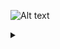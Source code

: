 ![Alt text](https://g.gravizo.com/source/custom_mark10?https://raw.githubusercontent.com/thejhead/graphviz-fsm-test/main/README.md)
<details> 
<summary></summary>
custom_mark10
    digraph {
        rankdir=LR;
        pad=".25"
        nodesep="1"
        ranksep="1"
        CONNECT
        OPENSENT
        ACTIVE
        OPENCONFIRM
        IDLE
        CONNECT_END [label="CONNECT"]
        { rank=same OPENSENT, ACTIVE, OPENCONFIRM, IDLE, CONNECT_END}
        node [shape=record]
        TRANSITIONS [label="<t0>BGPOpen_with_DelayOpenTimer_Running|<t1>DelayOpenTimer_Expires|<t2>TcpConnectionFails|<t3>Tcp_CR_Acked|<t4>TcpConnectionConfirmed|<t5>NotifMsgVerErr"]
        IDLE_TRANSITIONS [label="<t0>ManualStop|<t1>BGPHeaderErr|<t2>BGPOpenMsgErr|<t3>AutomaticStop|<t4>HoldTimer_Expires|<t5>KeepaliveTimer_Expires|<t6>IdleHoldTimer_Expires|<t7>BGPOpen|<t8>OpenCollisionDump|<t9>NotifMsgVerErr|<t10>NotifMsg|<t11>KeepAliveMsg|<t12>UpdateMsg|<t13>UpdateMsgErr"]
        CONNECT_TRANSITIONS [label="<t0>ConnectRetryTimer_Expires|<t1>TcpConnection_Valid|<t3>Tcp_CR_Invalid"]
        {rank=same TRANSITIONS IDLE_TRANSITIONS CONNECT_TRANSITIONS}
        node [shape=record]
        DELAY_OPEN_TIMER_ACTIONS [label="<a0>DelayOpenTimer(RUNNING)|<a1>DelayOpenTimer(NOT RUNNING)"]
        DELAY_OPEN_ACTIONS [label="<a0>DelayOpen(TRUE)|<a1>DelayOpen(FALSE)"]
        CONNECT -> TRANSITIONS:t0 [arrowhead=none]
        TRANSITIONS:t0 -> OPENSENT
        CONNECT -> TRANSITIONS:t1 [arrowhead=none]
        TRANSITIONS:t1 -> OPENCONFIRM
        CONNECT -> TRANSITIONS:t2 [arrowhead=none]
        TRANSITIONS:t2 -> DELAY_OPEN_TIMER_ACTIONS:a0 [arrowhead=none]
        TRANSITIONS:t2 -> DELAY_OPEN_TIMER_ACTIONS:a1 [arrowhead=none]
        DELAY_OPEN_TIMER_ACTIONS:a0 -> ACTIVE
        DELAY_OPEN_TIMER_ACTIONS:a1 -> IDLE
        CONNECT -> TRANSITIONS:t3 [arrowhead=none]
        CONNECT -> TRANSITIONS:t4 [arrowhead=none]
        TRANSITIONS:t3 -> DELAY_OPEN_ACTIONS:a1[arrowhead=none]
        TRANSITIONS:t4 -> DELAY_OPEN_ACTIONS:a1[arrowhead=none]
        DELAY_OPEN_ACTIONS:a1 -> OPENSENT
        CONNECT -> TRANSITIONS:t5 [arrowhead=none]
        TRANSITIONS:t5 -> DELAY_OPEN_TIMER_ACTIONS:a0 [arrowhead=none]
        TRANSITIONS:t5 -> DELAY_OPEN_TIMER_ACTIONS:a1 [arrowhead=none]
        DELAY_OPEN_TIMER_ACTIONS:a0 -> IDLE
        DELAY_OPEN_TIMER_ACTIONS:a1 -> IDLE
        CONNECT -> IDLE_TRANSITIONS [arrowhead=none]
        IDLE_TRANSITIONS -> IDLE
        CONNECT -> TRANSITIONS:t4 [arrowhead=none]
        TRANSITIONS:t4 -> DELAY_OPEN_ACTIONS:a0[arrowhead=none]
        DELAY_OPEN_ACTIONS:a0 -> CONNECT_END
        CONNECT -> TRANSITIONS:t3 [arrowhead=none]
        TRANSITIONS:t3 -> DELAY_OPEN_ACTIONS:a0[arrowhead=none]
        DELAY_OPEN_ACTIONS:a0 -> CONNECT_END
        CONNECT -> CONNECT_TRANSITIONS:t0 [arrowhead=none]
        CONNECT_TRANSITIONS:t0 -> CONNECT_END
        CONNECT -> CONNECT_TRANSITIONS:t1 [arrowhead=none]
        CONNECT_TRANSITIONS:t1 -> CONNECT_END
        CONNECT -> CONNECT_TRANSITIONS:t2 [arrowhead=none]
        CONNECT_TRANSITIONS:t2 -> CONNECT_END
    }
custom_mark10
</details>
